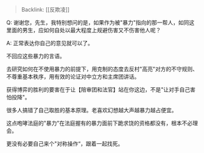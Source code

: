 > Backlink: [[反欺凌]]

Q: 谢谢您，先生，我特别想问的是，如果作为被"暴力"指向的那一帮人，如同这里面的男生，应如何自处以最大程度上规避伤害又不伤害他人呢？

A: 正常表达你自己的意见就可以了。

不回应这些暴力的言语。

去研究如何在不使用暴力的前提下，用克制的态度去反村"高亮"对方的不守规则、不尊重基本秩序，用有效的论证对中立方和主席团讲话。

获得博弈的胜利的要害在于让【陪审团和法官】站在你这边，不是"让对手自己害怕投降"。

很多人搞错了自己取胜的基本原理。老喜欢幻想越大声越暴力越占便宜。

这点咆哮法庭的"暴力"在法庭握有的暴力面前下跪求饶的资格都没有，根本不必理会。

更没有必要自己来个"对称操作“，跟着一起找死。
